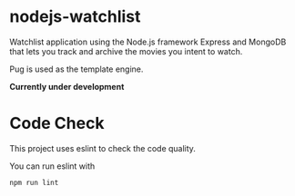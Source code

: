 # nodejs-watchlist
Watchlist application using the Node.js framework Express and MongoDB that lets you track and archive the movies you intent to watch.

Pug is used as the template engine.

**Currently under development**

# Code Check
This project uses eslint to check the code quality.

You can run eslint with
```bash
npm run lint
```
